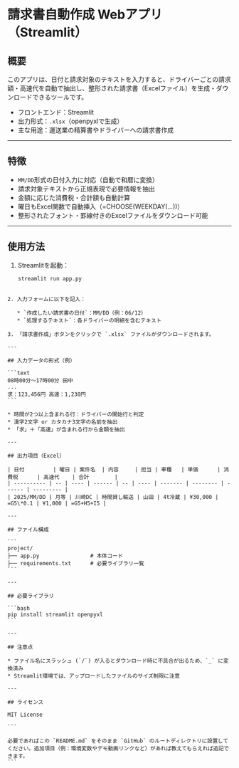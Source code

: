 # 請求書自動作成 Webアプリ（Streamlit）

## 概要

このアプリは、日付と請求対象のテキストを入力すると、ドライバーごとの請求額・高速代を自動で抽出し、整形された請求書（Excelファイル）を生成・ダウンロードできるツールです。

- フロントエンド：Streamlit
- 出力形式：`.xlsx`（openpyxlで生成）
- 主な用途：運送業の精算書やドライバーへの請求書作成

---

## 特徴

- `MM/DD`形式の日付入力に対応（自動で和暦に変換）
- 請求対象テキストから正規表現で必要情報を抽出
- 金額に応じた消費税・合計額も自動計算
- 曜日もExcel関数で自動挿入（=CHOOSE(WEEKDAY(...))）
- 整形されたフォント・罫線付きのExcelファイルをダウンロード可能

---

## 使用方法

1. Streamlitを起動：
   ```bash
   streamlit run app.py
````

2. 入力フォームに以下を記入：

   * `作成したい請求書の日付`：MM/DD（例：06/12）
   * `処理するテキスト`：各ドライバーの明細を含むテキスト

3. 「請求書作成」ボタンをクリックで `.xlsx` ファイルがダウンロードされます。

---

## 入力データの形式（例）

```text
08時00分～17時00分 田中
...
求：123,456円 高速：1,230円
```

* 時間が2つ以上含まれる行：ドライバーの開始行と判定
* 漢字2文字 or カタカナ3文字の名前を抽出
* 「求」＋「高速」が含まれる行から金額を抽出

---

## 出力項目（Excel）

| 日付         | 曜日 | 案件名  | 内容     | 担当 | 車種   | 単価      | 消費税      | 高速代    | 合計        |
| ---------- | -- | ---- | ------ | -- | ---- | ------- | -------- | ------ | --------- |
| 2025/MM/DD | 月等 | 川崎DC | 時間貸し輸送 | 山田 | 4t冷蔵 | ¥30,000 | =G5\*0.1 | ¥1,000 | =G5+H5+I5 |

---

## ファイル構成

```
project/
├── app.py                # 本体コード
├── requirements.txt      # 必要ライブラリ一覧
```

---

## 必要ライブラリ

```bash
pip install streamlit openpyxl
```

---

## 注意点

* ファイル名にスラッシュ (`/`) が入るとダウンロード時に不具合が出るため、`_` に変換済み
* Streamlit環境では、アップロードしたファイルのサイズ制限に注意

---

## ライセンス

MIT License

```

必要であればこの `README.md` をそのまま `GitHub` のルートディレクトリに設置してください。追加項目（例：環境変数やデモ動画リンクなど）があれば教えてもらえれば追記できます。
```
